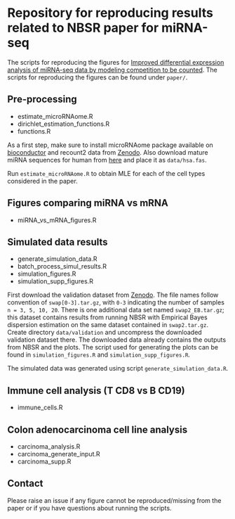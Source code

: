 # Repository for reproducing results related to NBSR paper for miRNA-seq

The scripts for reproducing the figures for [Improved differential expression analysis of miRNA-seq data by modeling competition to be counted](https://www.biorxiv.org/content/10.1101/2024.05.07.592964v2). The scripts for reproducing the figures can be found under `paper/`.

## Pre-processing

- estimate_microRNAome.R
- dirichlet_estimation_functions.R
- functions.R

As a first step, make sure to install microRNAome package available on [bioconductor](https://www.bioconductor.org/packages/3.16/data/experiment/html/microRNAome.html) and recount2 data from [Zenodo](https://doi.org/10.5281/zenodo.13127864).
Also download mature miRNA sequences for human from [here](https://mirgenedb.org/fasta/hsa?mat=1) and place it as `data/hsa.fas`.

Run `estimate_microRNAome.R` to obtain MLE for each of the cell types considered in the paper.

## Figures comparing miRNA vs mRNA

- miRNA_vs_mRNA_figures.R

## Simulated data results

- generate_simulation_data.R
- batch_process_simul_results.R
- simulation_figures.R
- simulation_supp_figures.R

First download the validation dataset from [Zenodo](https://doi.org/10.5281/zenodo.13127864). 
The file names follow convention of `swap[0-3].tar.gz`, with `0-3` indicating the number of samples `n = 3, 5, 10, 20`. 
There is one additional data set named `swap2_EB.tar.gz`; this dataset contains results from running NBSR with Empirical Bayes dispersion estimation on the same dataset contained in `swap2.tar.gz`.
Create directory `data/validation` and uncompress the downloaded validation dataset there. 
The downloaded data already contains the outputs from NBSR and the plots. The script used for generating the plots can be found in `simulation_figures.R` and `simulation_supp_figures.R`.

The simulated data was generated using script `generate_simulation_data.R`. 

## Immune cell analysis (T CD8 vs B CD19)

- immune_cells.R

## Colon adenocarcinoma cell line analysis

- carcinoma_analysis.R
- carcinoma_generate_input.R
- carcinoma_supp.R

## Contact

Please raise an issue if any figure cannot be reproduced/missing from the paper or if you have questions about running the scripts.

